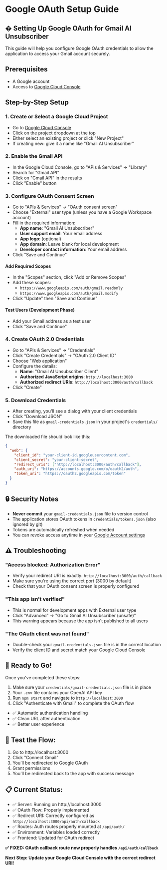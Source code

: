 # Google OAuth Setup Guide

## � Setting Up Google OAuth for Gmail AI Unsubscriber

This guide will help you configure Google OAuth credentials to allow the application to access your Gmail account securely.

## Prerequisites
- A Google account
- Access to [Google Cloud Console](https://console.cloud.google.com/)

## Step-by-Step Setup

### 1. Create or Select a Google Cloud Project
- Go to [Google Cloud Console](https://console.cloud.google.com/)
- Click on the project dropdown at the top
- Either select an existing project or click "New Project"
- If creating new: give it a name like "Gmail AI Unsubscriber"

### 2. Enable the Gmail API
- In the Google Cloud Console, go to "APIs & Services" → "Library"
- Search for "Gmail API"
- Click on "Gmail API" in the results
- Click "Enable" button

### 3. Configure OAuth Consent Screen
- Go to "APIs & Services" → "OAuth consent screen"
- Choose "External" user type (unless you have a Google Workspace account)
- Fill in the required information:
  - **App name**: "Gmail AI Unsubscriber"
  - **User support email**: Your email address
  - **App logo**: (optional)
  - **App domain**: Leave blank for local development
  - **Developer contact information**: Your email address
- Click "Save and Continue"

#### Add Required Scopes
- In the "Scopes" section, click "Add or Remove Scopes"
- Add these scopes:
  - `https://www.googleapis.com/auth/gmail.readonly`
  - `https://www.googleapis.com/auth/gmail.modify`
- Click "Update" then "Save and Continue"

#### Test Users (Development Phase)
- Add your Gmail address as a test user
- Click "Save and Continue"

### 4. Create OAuth 2.0 Credentials
- Go to "APIs & Services" → "Credentials"
- Click "Create Credentials" → "OAuth 2.0 Client ID"
- Choose "Web application"
- Configure the details:
  - **Name**: "Gmail AI Unsubscriber Client"
  - **Authorized JavaScript origins**: `http://localhost:3000`
  - **Authorized redirect URIs**: `http://localhost:3000/auth/callback`
- Click "Create"

### 5. Download Credentials
- After creating, you'll see a dialog with your client credentials
- Click "Download JSON"
- Save this file as `gmail-credentials.json` in your project's `credentials/` directory

The downloaded file should look like this:
```json
{
  "web": {
    "client_id": "your-client-id.googleusercontent.com",
    "client_secret": "your-client-secret",
    "redirect_uris": ["http://localhost:3000/auth/callback"],
    "auth_uri": "https://accounts.google.com/o/oauth2/auth",
    "token_uri": "https://oauth2.googleapis.com/token"
  }
}
```

## 🔒 Security Notes

- **Never commit** your `gmail-credentials.json` file to version control
- The application stores OAuth tokens in `credentials/tokens.json` (also ignored by git)
- Tokens are automatically refreshed when needed
- You can revoke access anytime in your [Google Account settings](https://myaccount.google.com/permissions)

## ⚠️ Troubleshooting

### "Access blocked: Authorization Error"
- Verify your redirect URI is exactly: `http://localhost:3000/auth/callback`
- Make sure you're using the correct port (3000 by default)
- Check that your OAuth consent screen is properly configured

### "This app isn't verified"
- This is normal for development apps with External user type
- Click "Advanced" → "Go to Gmail AI Unsubscriber (unsafe)"
- This warning appears because the app isn't published to all users

### "The OAuth client was not found"
- Double-check your `gmail-credentials.json` file is in the correct location
- Verify the client ID and secret match your Google Cloud Console

## 🚀 Ready to Go!

Once you've completed these steps:
1. Make sure your `credentials/gmail-credentials.json` file is in place
2. Your `.env` file contains your OpenAI API key
3. Run `npm start` and navigate to `http://localhost:3000`
4. Click "Authenticate with Gmail" to complete the OAuth flow
- ✅ Automatic authentication handling
- ✅ Clean URL after authentication
- ✅ Better user experience

## 🧪 Test the Flow:
1. Go to http://localhost:3000
2. Click "Connect Gmail"
3. You'll be redirected to Google OAuth
4. Grant permissions
5. You'll be redirected back to the app with success message

## 📋 Current Status:
- ✅ Server: Running on http://localhost:3000
- ✅ OAuth Flow: Properly implemented
- ✅ Redirect URI: Correctly configured as `http://localhost:3000/api/auth/callback`
- ✅ Routes: Auth routes properly mounted at `/api/auth/`
- ✅ Environment: Variables loaded correctly
- ✅ Frontend: Updated for OAuth redirect

**✅ FIXED: OAuth callback route now properly handles `/api/auth/callback`**

**Next Step: Update your Google Cloud Console with the correct redirect URI!**
